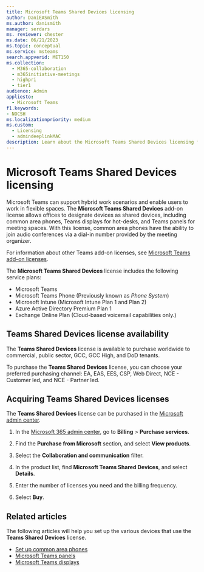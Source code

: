 ```yaml
---
title: Microsoft Teams Shared Devices licensing
author: DaniEASmith
ms.author: danismith
manager: serdars
ms. reviewer: chester
ms.date: 06/21/2023
ms.topic: conceptual
ms.service: msteams
search.appverid: MET150
ms.collection:
  - M365-collaboration
  - m365initiative-meetings
  - highpri
  - tier1
audience: Admin
appliesto:
  - Microsoft Teams
f1.keywords:
- NOCSH
ms.localizationpriority: medium
ms.custom:
  - Licensing
  - admindeeplinkMAC
description: Learn about the Microsoft Teams Shared Devices licensing for common area phones, Teams displays, and Teams panels.
---
```


# Microsoft Teams Shared Devices licensing

Microsoft Teams can support hybrid work scenarios and enable users to work in flexible spaces. The **Microsoft Teams Shared Devices** add-on license allows offices to designate devices as shared devices, including common area phones, Teams displays for hot-desks, and Teams panels for meeting spaces. With this license, common area phones have the ability to join audio conferences via a dial-in number provided by the meeting organizer.

For information about other Teams add-on licenses, see [Microsoft Teams add-on licenses](/microsoftteams/teams-add-on-licensing/microsoft-teams-add-on-licensing).

The **Microsoft Teams Shared Devices** license includes the following service plans:

- Microsoft Teams
- Microsoft Teams Phone (Previously known as *Phone System*)
- Microsoft Intune (Microsoft Intune Plan 1 and Plan 2)
- Azure Active Directory Premium Plan 1
- Exchange Online Plan (Cloud-based voicemail capabilities only.)

## Teams Shared Devices license availability

The **Teams Shared Devices** license is available to purchase worldwide to commercial, public sector, GCC, GCC High, and DoD tenants.

To purchase the **Teams Shared Devices** license, you can choose your preferred purchasing channel: EA, EAS, EES, CSP, Web Direct, NCE - Customer led, and NCE - Partner led.

## Acquiring Teams Shared Devices licenses

The **Teams Shared Devices** license can be purchased in the [Microsoft admin center](https://go.microsoft.com/fwlink/p/?linkid=2024339).

1. In the [Microsoft 365 admin center](https://go.microsoft.com/fwlink/p/?linkid=2024339), go to **Billing** > **Purchase services**.

1. Find the **Purchase from Microsoft** section, and select **View products**.

1. Select the **Collaboration and communication** filter.

1. In the product list, find **Microsoft Teams Shared Devices**, and select **Details**.

1. Enter the number of licenses you need and the billing frequency.

1. Select **Buy**.

## Related articles

The following articles will help you set up the various devices that use the **Teams Shared Devices** license.

- [Set up common area phones](/microsoftteams/set-up-common-area-phones)
- [Microsoft Teams panels](/microsoftteams/devices/teams-panels)
- [Microsoft Teams displays](/microsoftteams/devices/teams-displays)


